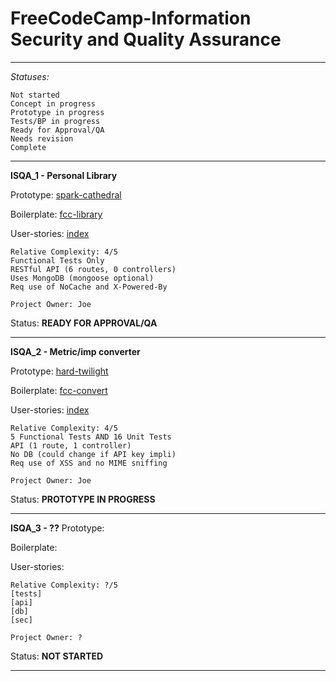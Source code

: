 **FreeCodeCamp**-Information Security and Quality Assurance
=======

----------

*Statuses:*

    Not started
    Concept in progress
    Prototype in progress
    Tests/BP in progress
    Ready for Approval/QA
    Needs revision
    Complete

----------



**ISQA_1 - Personal Library**

Prototype: [spark-cathedral](https://gomix.com/#!/project/spark-cathedral)

Boilerplate: [fcc-library](https://gomix.com/#!/project/fcc-library)

User-stories: [index](https://spark-cathedral.gomix.me)

    Relative Complexity: 4/5
    Functional Tests Only
    RESTful API (6 routes, 0 controllers)
    Uses MongoDB (mongoose optional)
    Req use of NoCache and X-Powered-By

	Project Owner: Joe
Status: **READY FOR APPROVAL/QA** 



----------



**ISQA_2 - Metric/imp converter**

Prototype: [hard-twilight](https://gomix.com/#!/project/hard-twilight)

Boilerplate: [fcc-convert](https://gomix.com/#!/project/fcc-convert)

User-stories: [index](https://hard-twilight.gomix.me/)

    Relative Complexity: 4/5
    5 Functional Tests AND 16 Unit Tests
    API (1 route, 1 controller)
    No DB (could change if API key impli)
    Req use of XSS and no MIME sniffing

	Project Owner: Joe
Status: **PROTOTYPE IN PROGRESS**



----------



**ISQA_3 - ??**
Prototype: 

Boilerplate: 

User-stories: 

    Relative Complexity: ?/5
    [tests]
    [api]
    [db]
    [sec]

	Project Owner: ?
Status: **NOT STARTED**



----------